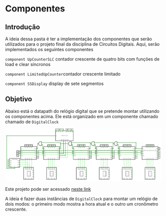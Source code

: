 # Componentes 

## Introdução

A ideia dessa pasta é ter a implementação dos componentes que serão utilizados para o projeto final da disciplina de Circuitos Digitais. Aqui, serão implementados os seguintes componentes

`component UpCounterSLC` contador crescente de quatro bits com funções de load e clear síncronos

`component LimitedUpCounter`contador crescente limitado

`component SSDisplay` display de sete segmentos

## Objetivo

Abaixo está o datapath do relógio digital que se pretende montar utilizando os componentes acima. Ele está organizado em um componente chamado chamado de `DigitalClock`

![Relogio do projeto](./assets/projeto-final.png)

Este projeto pode ser acessado [neste link](https://circuitverse.org/simulator/embed/tests-425a9ce7-9d2c-4cc8-853e-6f8a1b4e7ec4)

A ideia é fazer duas instâncias de `DigitalClock` para montar um relógio de dois modos: o primeiro modo mostra a hora atual e o outro um cronômetro crescente.